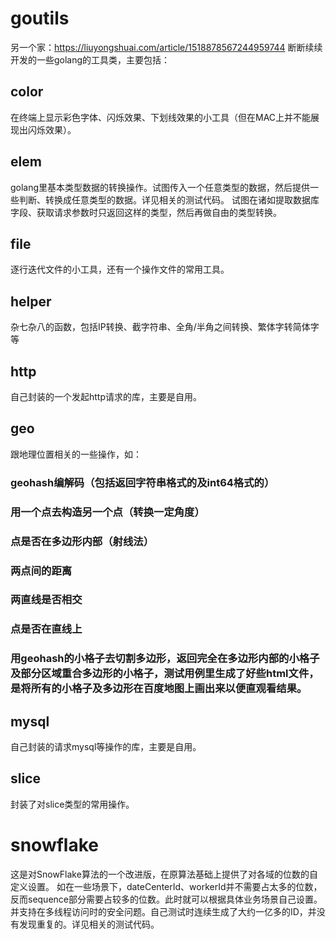 # goutils
另一个家：https://liuyongshuai.com/article/1518878567244959744
断断续续开发的一些golang的工具类，主要包括：

## color
在终端上显示彩色字体、闪烁效果、下划线效果的小工具（但在MAC上并不能展现出闪烁效果）。

## elem
golang里基本类型数据的转换操作。试图传入一个任意类型的数据，然后提供一些判断、转换成任意类型的数据。详见相关的测试代码。
试图在诸如提取数据库字段、获取请求参数时只返回这样的类型，然后再做自由的类型转换。

## file
逐行迭代文件的小工具，还有一个操作文件的常用工具。

## helper
杂七杂八的函数，包括IP转换、截字符串、全角/半角之间转换、繁体字转简体字等

## http
自己封装的一个发起http请求的库，主要是自用。

## geo
跟地理位置相关的一些操作，如：
### geohash编解码（包括返回字符串格式的及int64格式的）
### 用一个点去构造另一个点（转换一定角度）
### 点是否在多边形内部（射线法）
### 两点间的距离
### 两直线是否相交
### 点是否在直线上
### 用geohash的小格子去切割多边形，返回完全在多边形内部的小格子及部分区域重合多边形的小格子，测试用例里生成了好些html文件，是将所有的小格子及多边形在百度地图上画出来以便直观看结果。

## mysql
自己封装的请求mysql等操作的库，主要是自用。

## slice
封装了对slice类型的常用操作。

# snowflake
这是对SnowFlake算法的一个改进版，在原算法基础上提供了对各域的位数的自定义设置。
如在一些场景下，dateCenterId、workerId并不需要占太多的位数，反而sequence部分需要占较多的位数。此时就可以根据具体业务场景自己设置。
并支持在多线程访问时的安全问题。自己测试时连续生成了大约一亿多的ID，并没有发现重复的。详见相关的测试代码。
